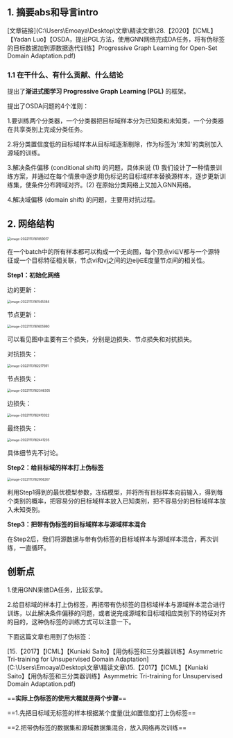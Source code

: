 ## 1. 摘要abs和导言intro

[文章链接](C:\Users\Emoaya\Desktop\文章\精读文章\28.【2020】【ICML】【Yadan Luo】【OSDA，提出PGL方法，使用GNN网络完成DA任务，将有伪标签的目标数据加到源数据迭代训练】Progressive Graph Learning for Open-Set Domain Adaptation.pdf)

### 1.1 在干什么、有什么贡献、什么结论

提出了**渐进式图学习 Progressive Graph Learning (PGL)** 的框架。

提出了OSDA问题的4个准则：

1.要训练两个分类器，一个分类器把目标域样本分为已知类和未知类，一个分类器在共享类别上完成分类任务。

2.将分类置信度低的目标域样本从目标域逐渐剔除，作为标签为'未知'的类别加入源域的训练。

3.解决条件偏移 (conditional shift) 的问题，具体来说 (1) 我们设计了一种情景训练方案，并通过在每个情景中逐步用伪标记的目标域样本替换源样本，逐步更新训练集，使条件分布跨域对齐。(2) 在原始分类网络上又加入GNN网络。

4.解决域偏移 (domain shift) 的问题，主要用对抗过程。

## 2. 网络结构

<img src="D:\markdown file\截图\image-20221113161859017.png" alt="image-20221113161859017" style="zoom:50%;" />

在一个batch中的所有样本都可以构成一个无向图，每个顶点vi∈V都与一个源特征或一个目标特征相关联，节点vi和vj之间的边eij∈E度量节点间的相关性。 

**Step1：初始化网络**

边的更新：

<img src="D:\markdown file\截图\image-20221113161545384.png" alt="image-20221113161545384" style="zoom:50%;" />

节点更新：

<img src="D:\markdown file\截图\image-20221113161605980.png" alt="image-20221113161605980" style="zoom:50%;" />

可以看见图中主要有三个损失，分别是边损失、节点损失和对抗损失。

对抗损失：

<img src="D:\markdown file\截图\image-20221113162217591.png" alt="image-20221113162217591" style="zoom:50%;" />

节点损失：

<img src="D:\markdown file\截图\image-20221113162346305.png" alt="image-20221113162346305" style="zoom:50%;" />

边损失：

<img src="D:\markdown file\截图\image-20221113162410322.png" alt="image-20221113162410322" style="zoom:50%;" />

最终损失：

<img src="D:\markdown file\截图\image-20221113162441235.png" alt="image-20221113162441235" style="zoom:50%;" />

具体细节先不讨论。

**Step2：给目标域的样本打上伪标签**

<img src="D:\markdown file\截图\image-20221113162956267.png" alt="image-20221113162956267" style="zoom:50%;" />

利用Step1得到的最优模型参数，冻结模型，并将所有目标样本向前输入，得到每个类别的概率，把容易分的目标域样本放入已知类别，把不容易分的目标域样本放入未知类别。

**Step3：把带有伪标签的目标域样本与源域样本混合**

在Step2后，我们将源数据与带有伪标签的目标域样本与源域样本混合，再次训练，一直循环。

## 创新点

1.使用GNN来做DA任务，比较玄学。

2.给目标域的样本打上伪标签，再把带有伪标签的目标域样本与源域样本混合进行训练，以此解决条件偏移的问题，或者说完成源域和目标域相应类别下的特征对齐的目的，这种伪标签的训练方式可以注意一下。

下面这篇文章也用到了伪标签：

[15.【2017】【ICML】【Kuniaki Saito】【用伪标签和三分类器训练】Asymmetric Tri-training for Unsupervised Domain Adaptation](C:\Users\Emoaya\Desktop\文章\精读文章\15.【2017】【ICML】【Kuniaki Saito】【用伪标签和三分类器训练】Asymmetric Tri-training for Unsupervised Domain Adaptation.pdf)

==**实际上伪标签的使用大概就是两个步骤**==

==1.先把目标域无标签的样本根据某个度量(比如置信度)打上伪标签==

==2.把带伪标签的数据集和源域数据集混合，放入网络再次训练==

